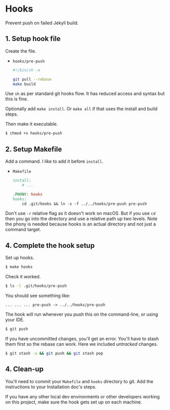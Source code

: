 # Hooks

Prevent push on failed Jekyll build.

## 1. Setup hook file

Create the file. 
    
- `hooks/pre-push`
    ```sh
    #!/bin/sh -e

    git pull --rebase
    make build
    ```
    
Use `sh` as per standard git hooks flow. It has reduced access and syntax but this is fine. 

Optionally add `make install`. Or `make all` if that uses the install and build steps.

Then make it executable.

```sh
$ chmod +x hooks/pre-push
```


## 2. Setup Makefile

Add a command. I like to add it before `install`.


- `Makefile`
    ```mk
    install:
    	# ...

    .PHONY: hooks
    hooks:
    	cd .git/hooks && ln -s -f ../../hooks/pre-push pre-push
    ```
  
Don't use `-r` relative flag as it doesn't work on macOS. But if you use `cd` then you go into the directory and use a relative path up two levels. Note the phony is needed because hooks is an actual directory and not just a command target.


## 4. Complete the hook setup

Set up hooks.

```sh
$ make hooks
```

Check it worked.

```sh
$ ls -l .git/hooks/pre-push
```
You should see something like:

```
... ... ... pre-push -> ../../hooks/pre-push
```

The hook will run whenever you push this on the command-line, or using your IDE.

```sh
$ git push
```

If you have uncommitted changes, you'll get an error. You'll have to stash them first so the rebase can work. Here we included _untracked_ changes.

```sh
$ git stash -u && git push && git stash pop
```

## 4. Clean-up

You'll need to commit your `Makefile` and `hooks` directory to git.
Add the instructions to your Installation doc's steps. 

If you have any other local dev environments or other developers working on this project, make sure the hook gets set up on each machine.

